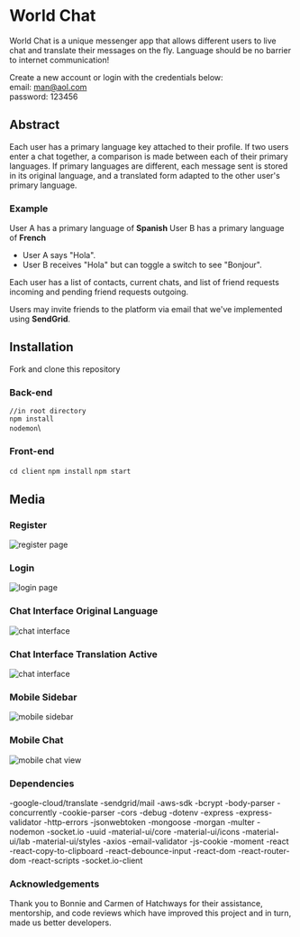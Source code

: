 # World Chat

World Chat is a unique messenger app that allows different users to live chat and translate their messages on the fly. Language should be no barrier to internet communication!

Create a new account or login with the credentials below:\
email: man@aol.com\
password: 123456

## Abstract

Each user has a primary language key attached to their profile. If two users enter a chat together, a comparison is made between each of their primary languages. If primary languages are different, each message sent is stored in its original language, and a translated form adapted to the other user's primary language.

### Example

User A has a primary language of **Spanish**
User B has a primary language of **French**

- User A says "Hola".
- User B receives "Hola" but can toggle a switch to see "Bonjour".

Each user has a list of contacts, current chats, and list of friend requests incoming and pending friend requests outgoing.

Users may invite friends to the platform via email that we've implemented using **SendGrid**.

## Installation

Fork and clone this repository

### Back-end

`//in root directory`\
`npm install`\
`nodemon`\

### Front-end

`cd client`
`npm install`
`npm start`

## Media

### Register

![register page](README-img-assets/register.png)

### Login

![login page](README-img-assets/login.png)

### Chat Interface Original Language

![chat interface](README-img-assets/chat-og.png)

### Chat Interface Translation Active

![chat interface](README-img-assets/chat-translate.png)

### Mobile Sidebar

![mobile sidebar](README-img-assets/sidebar.png)

### Mobile Chat

![mobile chat view](README-img-assets/chat-mobile.png)

### Dependencies

-google-cloud/translate
-sendgrid/mail
-aws-sdk
-bcrypt
-body-parser
-concurrently
-cookie-parser
-cors
-debug
-dotenv
-express
-express-validator
-http-errors
-jsonwebtoken
-mongoose
-morgan
-multer
-nodemon
-socket.io
-uuid
-material-ui/core
-material-ui/icons
-material-ui/lab
-material-ui/styles
-axios
-email-validator
-js-cookie
-moment
-react
-react-copy-to-clipboard
-react-debounce-input
-react-dom
-react-router-dom
-react-scripts
-socket.io-client

### Acknowledgements

Thank you to Bonnie and Carmen of Hatchways for their assistance, mentorship, and code reviews which have improved this project and in turn, made us better developers.
